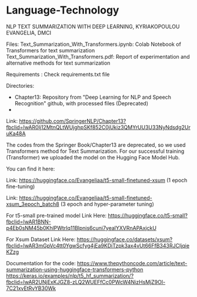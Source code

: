 # Language-Technology
NLP TEXT SUMMARIZATION WITH DEEP LEARNING, KYRIAKOPOULOU EVANGELIA, DMCI

Files: 
Text_Summarization_With_Transformers.ipynb: Colab Notebook of Transformers for text summarization
Text_Summarization_With_Transformers.pdf: Report of experimentation and alternative methods for text summarization

Requirements : Check requirements.txt file 

Directories:

- Chapter13: Repository from "Deep Learning for NLP and Speech Recognition" github, with processed files (Deprecated)
- 
 Link: https://github.com/SpringerNLP/Chapter13?fbclid=IwAR0lj12MtnQLtWUjghpSKf852C0jUkiz3QMYrUU3U33NyNdsdg2UruKa48A

The codes from the Springer Book/Chapter13 are deprecated, so we used Transformers method for Text Summarization.
For our successful training (Transformer) we uploaded the model on the Hugging Face Model Hub.

You can find it here: 

Link: https://huggingface.co/Evangeliaa/t5-small-finetuned-xsum (1 epoch fine-tuning)

Link: https://huggingface.co/Evangeliaa/t5-small-finetuned-xsum_3epoch_batch8 (3 epoch and hyper-parameter tuning)

For t5-small pre-trained model
Link Here: https://huggingface.co/t5-small?fbclid=IwAR1BNN-p4Eb0sNM45b0KhlPWtrIq11Blpnis6cuni7yealYXVRnAPAxjckU

For Xsum Dataset
Link Here: https://huggingface.co/datasets/xsum?fbclid=IwAR3mGpVc4tt0YgwScfyg4jEa9KDiTzpk3ax4vUt66FfB343RJCIjqieKZzg

Documentation for the code: 
https://www.thepythoncode.com/article/text-summarization-using-huggingface-transformers-python
https://keras.io/examples/nlp/t5_hf_summarization/?fbclid=IwAR2UNjExKJGZ8-zLQ2WUEFfCc0PWcW4NizHsMjZ9Ol-7C21xvEtRvYB30Wk

